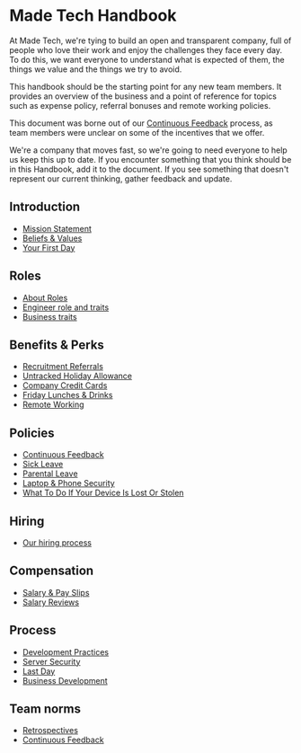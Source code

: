 # Made Tech Handbook

At Made Tech, we're tying to build an open and transparent company, full of people who love their work and enjoy the challenges they face every day. To do this, we want everyone to understand what is expected of them, the things we value and the things we try to avoid.

This handbook should be the starting point for any new team members. It provides an overview of the business and a point of reference for topics such as expense policy, referral bonuses and remote working policies.

This document was borne out of our [Continuous Feedback](policies/continuous_feedback.md) process, as team members were unclear on some of the incentives that we offer.

We're a company that moves fast, so we're going to need everyone to help us keep this up to date. If you encounter something that you think should be in this Handbook, add it to the document. If you see something that doesn't represent our current thinking, gather feedback and update.

Introduction
--
* [Mission Statement](company/mission_statement.md)
* [Beliefs & Values](company/beliefs_and_values.md)
* [Your First Day](company/first_day.md)

Roles
--
* [About Roles](roles/README.md)
* [Engineer role and traits](roles/engineer.md)
* [Business traits](roles/business.md)

Benefits & Perks
--
* [Recruitment Referrals](benefits/recruitment_referrals.md)
* [Untracked Holiday Allowance](benefits/untracked_holiday.md)
* [Company Credit Cards](benefits/company_credit_card.md)
* [Friday Lunches & Drinks](benefits/friday_lunch_drinks.md)
* [Remote Working](benefits/remote_working.md)

Policies
--
* [Continuous Feedback](policies/continuous_feedback.md)
* [Sick Leave](policies/sick_leave.md)
* [Parental Leave](policies/parental_leave.md)
* [Laptop & Phone Security](security/protect_the_company.md)
* [What To Do If Your Device Is Lost Or Stolen](security/lost_or_stolen.md)

Hiring
--
* [Our hiring process](hiring/README.md)

Compensation
--
* [Salary & Pay Slips](compensation/salary_pay_slips.md)
* [Salary Reviews](compensation/salary_reviews.md)

Process
--
* [Development Practices](process/development_practices.md)
* [Server Security](security/server_setup_guidelines.md)
* [Last Day](security/last_day.md)
* [Business Development](process/bizdev.md)

Team norms
--

* [Retrospectives](team-norms/retrospectives.md)
* [Continuous Feedback](policies/continuous_feedback.md) 
